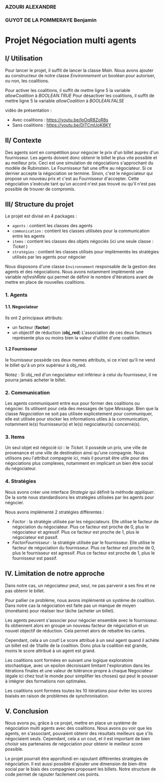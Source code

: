 ### AZOURI ALEXANDRE
### GUYOT DE LA POMMERAYE Benjamin
# Projet Négociation multi agents

## I/ Utilisation

Pour lancer le projet, il suffit de lancer la classe *Main*.
Nous avons ajouter au constructeur de notre classe *Environnement* un booléan pour autoriser, ou non, les coalitions.

Pour activer les coalitions, il suffit de mettre ligne 5 la variable *allowCoalition* à *BOOLEAN.TRUE*
Pour désactiver les coalitions, il suffit de mettre ligne 5 la variable *allowCoalition* à *BOOLEAN.FALSE*

vidéo de présentation : 
- Avec coalitions : https://youtu.be/lpOqR8ZoR8s
- Sans coalitions : https://youtu.be/DlTCmUoK6KY

## II/ Contexte 
Des agents sont en compétition pour négocier le prix d'un billet auprès d'un fournisseur.
Les agents doivent donc obtenir le billet le plus vite possible et au meilleur prix.
Ceci est une simulation de négociations s'approchant du modèle de Rubinstein. Le Fournisseur fait une offre au négociateur. Si ce dernier accepte la négociation se termine. Sinon, c'est le négociateur qui propose un nouveau prix et c'est au Fournisseur d'accepter. Cette négociation s'exécute tant qu'un accord n'est pas trouvé ou qu'il n'est pas possible de trouver de compromis.

## III/ Structure du projet
Le projet est divisé en 4 packages : 
- `agents` : contient les classes des agents
- `communication` : contient les classes utilisées pour la communication entre les agents
- `items` : contient les classes des objets négociés (ici une seule classe : *Ticket* )
- `stratégies` : contient les classes utilisés pour implémentés les stratégies utilisés par les agents pour négocier

Nous disposons d'une classe `Environnement` responsable de la gestion des agents et des négociations.
Nous avons notamment implémenté une variable *refreshRate* qui permet de définir le nombre d'itérations avant de mettre en place de nouvelles coalitions.


###  1. Agents
#### 1.1. Negociateur
Ils ont 2 principaux attributs:
- un facteur (**factor**)
- un objectif de réduction (**obj_red**)
L'association de ces deux facteurs représente plus ou moins bien la valeur d'utilité d'une coalition.
#### 1.2 Fournisseur
le fournisseur possède ces deux memes attributs, si ce n'est qu'il ne vend le billet qu'à un prix supérieur à
obj_red.


Notez : Si obj_red d'un negociateur est inférieur à celui du fournisseur, il ne pourra jamais acheter le billet.

### 2. Communication
Les agents communiquent entre eux pour former des coalitions ou négocier. Ils utilisent pour cela des messages de type *Message*.
Bien que la classe *Negociation* ne soit pas utilisée explicetement pour communiquer, elle est utilisée pour stocker les informations utiles à la communication, notamment le(s) fournisseur(s) et le(s) negociateur(s) concerné(s).



### 3. Items
Un seul objet est négocié ici : le *Ticket*. Il possède un prix, une ville de provenance et une ville de destination ainsi qu'une compagnie.
Nous utilisons peu l'attribut compagnie ici, mais il pourrait être utile pour des négociations plus complexes, notamment en implicant un bien être social du négociateur.

### 4. Stratégies
Nous avons créer une interface *Strategie* qui définit la méthode *appliquer*.
De la sorte nous standardisons les stratégies utilisées par les agents pour négocier.

Nous avons implémenté 2 stratégies différentes :
- *Factor* : la stratégie utilisée par les négociateurs. Elle utilise le facteur de négociation du négociateur. Plus ce facteur est proche de 0, plus le négociateur et agressif. Plus ce facteur est proche de 1, plus le négociateur est passif.
- *FactorFournisseur* : la stratégie utilisée par le fournisseur. Elle utilise le facteur de négociation du fournisseur. Plus ce facteur est proche de 0, plus le fournisseur est agressif. Plus ce facteur est proche de 1, plus le fournisseur est passif.


## IV. Limitation de notre approche

Dans notre cas, un négociateur peut, seul, ne pas parvenir a ses fins et ne pas obtenir le billet.

Pour pallier ce problème, nous avons implémenté un système de coalition. 
Dans notre cas la négociation est faite pas un manque de moyen (monétaire) pour réaliser leur tâche (acheter un billet).

Les agents peuvent s'associer pour négocier ensemble avec le fournisseur. Ils obtiennent 
alors en groupe un nouveau facteur de négociation et un nouvel objectif de réduction. Cela permet alors de rebattre
les cartes.

Cependant, cela a un cout! Le score attribué à un seul agent quand il achète un billet est de 1/taille de la coalition.
Donc plus la coalition est grande, moins le score attribué à un agent est grand.

Les coalitions sont formées en suivant une logique exploratoire stochastique, avec un epsilon décroissant limitant 
l'exploration dans les itérations finales et une valeur de tolérance propre à chaque Negociateur 
(égale ici chez tout le monde pour simplifier les choses)
qui peut le pousser à intégrer des formations non optimales.

Les coalitions sont formées toutes les 10 itérations pour éviter les scores biaisés en raison de problèmes de synchronisation.

## V. Conclusion
Nous avons pu, grâce à ce projet, mettre en place un système de négociation multi agents avec des coalitions.
Nous avons pu voir que les agents, en s'associant, pouvaient obtenir des résultats meilleurs que s'ils négociaient seuls.
Cependant, cela a un cout, et il est important de bien choisir ses partenaires de négociation pour obtenir le meilleur score possible.

Le projet pourrait être approfondi en rajoutant différentes stratégies de négociation. Il est aussi possible d'ajouter une dimension de bien-être social par le biais des compagnies proposant les billets.
Notre structure de code permet de rajouter facilement ces points.
